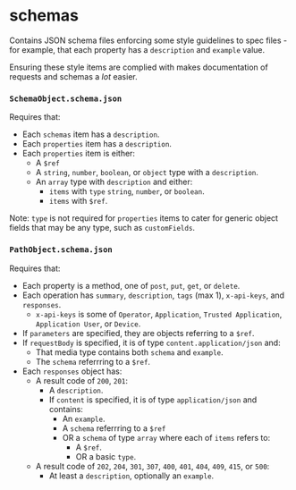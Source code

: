 # schemas

Contains JSON schema files enforcing some style guidelines to spec files - for
example, that each property has a `description` and `example` value.

Ensuring these style items are complied with makes documentation of requests
and schemas a _lot_ easier.


### `SchemaObject.schema.json`

Requires that:

* Each `schemas` item has a `description`.
* Each `properties` item has a `description`.
* Each `properties` item is either:
  * A `$ref`
  * A `string`, `number`, `boolean`, or `object` type with a `description`.
  * An `array` type with `description` and either:
    * `items` with `type` `string`, `number`, or `boolean`.
    * `items` with `$ref`.

Note: `type` is not required for `properties` items to cater for generic object
fields that may be any type, such as `customFields`.


### `PathObject.schema.json`

Requires that:

* Each property is a method, one of `post`, `put`, `get`, or `delete`.
* Each operation has `summary`, `description`, `tags` (max 1), `x-api-keys`,
  and `responses`.
  * `x-api-keys` is some of `Operator`, `Application`, `Trusted Application`,
    `Application User`, or `Device`.
* If `parameters` are specified, they are objects referring to a `$ref`.
* If `requestBody` is specified, it is of type `content.application/json` and:
  * That media type contains both `schema` and `example`.
  * The `schema` referrring to a `$ref`.
* Each `responses` object has:
  * A result code of `200`, `201`:
    * A `description`.
    * If `content` is specified, it is of type `application/json` and contains:
      * An `example`.
      * A `schema` referrring to a `$ref`
      * OR a `schema` of type `array` where each of `items` refers to:
        * A `$ref`.
        * OR a basic `type`.
  * A result code of `202`, `204`, `301`, `307`, `400`, `401`, `404`, `409`,
    `415`, or `500`:
    * At least a `description`, optionally an `example`.
